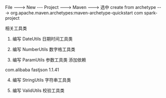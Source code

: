 File ---> New --- Project ---> Maven ---> 选中 create from archetype ---> org.apache.maven.archetypes:maven-archetype-quickstart
com
spark-project

相关工具类

1. 编写 DateUtils 日期时间工具类

2. 编写 NumberUtils 数字格工具类

3. 编写 ParamUtils 参数工具类
添加依赖
<!-- fast json 依赖 -->
<dependency>
  <groupId>com.alibaba</groupId>
  <artifactId>fastjson</artifactId>
  <version>1.1.41</version>
</dependency>

4. 编写 StringUtils 字符串工具类

5. 编写 ValidUtils 校验工具类